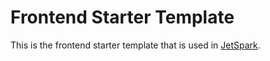 # Frontend Starter Template

This is the frontend starter template that is used in [JetSpark](http://jetspark.io).